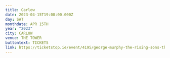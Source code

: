 ```yaml
---
title: Carlow
date: 2023-04-15T19:00:00.000Z
day: SAT
monthdate: APR 15TH
year: "2023"
city: CARLOW
venue: THE TOWER
buttontext: TICKETS
link: https://ticketstop.ie/event/4195/george-murphy-the-rising-sons-the-tower-carlow
---
```

